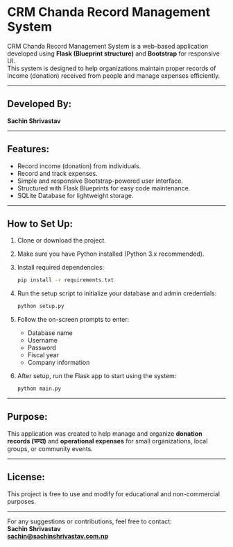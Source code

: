 # CRM Chanda Record Management System

CRM Chanda Record Management System is a web-based application developed using **Flask (Blueprint structure)** and **Bootstrap** for responsive UI.  
This system is designed to help organizations maintain proper records of income (donation) received from people and manage expenses efficiently.

---

## Developed By:
**Sachin Shrivastav**

---

## Features:
- Record income (donation) from individuals.
- Record and track expenses.
- Simple and responsive Bootstrap-powered user interface.
- Structured with Flask Blueprints for easy code maintenance.
- SQLite Database for lightweight storage.

---

## How to Set Up:

1. Clone or download the project.
2. Make sure you have Python installed (Python 3.x recommended).
3. Install required dependencies:
    ```bash
    pip install -r requirements.txt
    ```

4. Run the setup script to initialize your database and admin credentials:
    ```bash
    python setup.py
    ```
5. Follow the on-screen prompts to enter:
    - Database name
    - Username
    - Password
    - Fiscal year
    - Company information

6. After setup, run the Flask app to start using the system:
    ```bash
    python main.py
    ```

---

## Purpose:
This application was created to help manage and organize **donation records (चन्दा)** and **operational expenses** for small organizations, local groups, or community events.

---

## License:
This project is free to use and modify for educational and non-commercial purposes.

---

For any suggestions or contributions, feel free to contact:  
**Sachin Shrivastav**\
**sachin@sachinshrivastav.com.np**